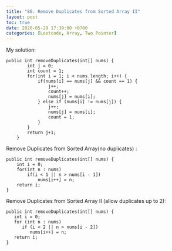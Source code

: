 ```yaml
---
title: "80. Remove Duplicates from Sorted Array II"
layout: post
toc: true
date: 2020-05-29 17:39:00 +0700
categories: [Leetcode, Array, Two Pointer]
---
```




My solution:

```
public int removeDuplicates(int[] nums) {
        int j = 0;
        int count = 1;
        for(int i = 1; i < nums.length; i++) {
            if(nums[i] == nums[j] && count == 1) {
                j++;
                count++;
                nums[j] = nums[i];
            } else if (nums[i] != nums[j]) {
                j++;
                nums[j] = nums[i];
                count = 1;
            }
        }
        return j+1;
    }
```





Remove Duplicates from Sorted Array(no duplicates) :

```
public int removeDuplicates(int[] nums) {
    int i = 0;
    for(int n : nums)
        if(i < 1 || n > nums[i - 1]) 
            nums[i++] = n;
    return i;
}
```

Remove Duplicates from Sorted Array II (allow duplicates up to 2):

```
public int removeDuplicates(int[] nums) {
   int i = 0;
   for (int n : nums)
      if (i < 2 || n > nums[i - 2])
         nums[i++] = n;
   return i;
}
```